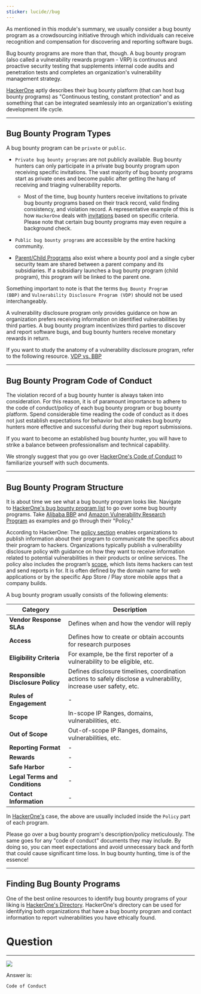 ```yaml
---
sticker: lucide//bug
---
```

As mentioned in this module's summary, we usually consider a bug bounty program as a crowdsourcing initiative through which individuals can receive recognition and compensation for discovering and reporting software bugs.

Bug bounty programs are more than that, though. A bug bounty program (also called a vulnerability rewards program - VRP) is continuous and proactive security testing that supplements internal code audits and penetration tests and completes an organization's vulnerability management strategy.

[HackerOne](https://www.hackerone.com/) aptly describes their bug bounty platform (that can host bug bounty programs) as "Continuous testing, constant protection" and as something that can be integrated seamlessly into an organization's existing development life cycle.

---

## Bug Bounty Program Types

A bug bounty program can be `private` or `public`.

- `Private bug bounty programs` are not publicly available. Bug bounty hunters can only participate in a private bug bounty program upon receiving specific invitations. The vast majority of bug bounty programs start as private ones and become public after getting the hang of receiving and triaging vulnerability reports.
    
    - Most of the time, bug bounty hunters receive invitations to private bug bounty programs based on their track record, valid finding consistency, and violation record. A representative example of this is how `HackerOne` deals with [invitations](https://docs.hackerone.com/hackers/invitations.html) based on specific criteria. Please note that certain bug bounty programs may even require a background check.
- `Public bug bounty programs` are accessible by the entire hacking community.
    
- [Parent/Child Programs](https://docs.hackerone.com/en/articles/8368957-parent-child-programs) also exist where a bounty pool and a single cyber security team are shared between a parent company and its subsidiaries. If a subsidiary launches a bug bounty program (child program), this program will be linked to the parent one.
    

Something important to note is that the terms `Bug Bounty Program (BBP)` and `Vulnerability Disclosure Program (VDP)` should not be used interchangeably.

A vulnerability disclosure program only provides guidance on how an organization prefers receiving information on identified vulnerabilities by third parties. A bug bounty program incentivizes third parties to discover and report software bugs, and bug bounty hunters receive monetary rewards in return.

If you want to study the anatomy of a vulnerability disclosure program, refer to the following resource. [VDP vs. BBP](https://docs.hackerone.com/organizations/vdp-vs-bbp.html#gatsby-focus-wrapper)

---

## Bug Bounty Program Code of Conduct

The violation record of a bug bounty hunter is always taken into consideration. For this reason, it is of paramount importance to adhere to the code of conduct/policy of each bug bounty program or bug bounty platform. Spend considerable time reading the code of conduct as it does not just establish expectations for behavior but also makes bug bounty hunters more effective and successful during their bug report submissions.

If you want to become an established bug bounty hunter, you will have to strike a balance between professionalism and technical capability.

We strongly suggest that you go over [HackerOne's Code of Conduct](https://www.hacker101.com/resources/articles/code_of_conduct) to familiarize yourself with such documents.

---

## Bug Bounty Program Structure

It is about time we see what a bug bounty program looks like. Navigate to [HackerOne's bug bounty program list](https://hackerone.com/bug-bounty-programs) to go over some bug bounty programs. Take [Alibaba BBP](https://hackerone.com/alibaba?type=team) and [Amazon Vulnerability Research Program](https://hackerone.com/amazonvrp?type=team) as examples and go through their "Policy."

According to HackerOne: The [policy section](https://docs.hackerone.com/programs/policy-and-scope.html) enables organizations to publish information about their program to communicate the specifics about their program to hackers. Organizations typically publish a vulnerability disclosure policy with guidance on how they want to receive information related to potential vulnerabilities in their products or online services. The policy also includes the program’s [scope](https://docs.hackerone.com/programs/defining-scope.html), which lists items hackers can test and send reports in for. It is often defined by the domain name for web applications or by the specific App Store / Play store mobile apps that a company builds.

A bug bounty program usually consists of the following elements:

| Category                          | Description                                                                                                       |
| --------------------------------- | ----------------------------------------------------------------------------------------------------------------- |
| **Vendor Response SLAs**          | Defines when and how the vendor will reply                                                                        |
| **Access**                        | Defines how to create or obtain accounts for research purposes                                                    |
| **Eligibility Criteria**          | For example, be the first reporter of a vulnerability to be eligible, etc.                                        |
| **Responsible Disclosure Policy** | Defines disclosure timelines, coordination actions to safely disclose a vulnerability, increase user safety, etc. |
| **Rules of Engagement**           | -                                                                                                                 |
| **Scope**                         | In-scope IP Ranges, domains, vulnerabilities, etc.                                                                |
| **Out of Scope**                  | Out-of-scope IP Ranges, domains, vulnerabilities, etc.                                                            |
| **Reporting Format**              | -                                                                                                                 |
| **Rewards**                       | -                                                                                                                 |
| **Safe Harbor**                   | -                                                                                                                 |
| **Legal Terms and Conditions**    | -                                                                                                                 |
| **Contact Information**           | -                                                                                                                 |


In [HackerOne's](https://www.hackerone.com/) case, the above are usually included inside the `Policy` part of each program.

Please go over a bug bounty program's description/policy meticulously. The same goes for any "code of conduct" documents they may include. By doing so, you can meet expectations and avoid unnecessary back and forth that could cause significant time loss. In bug bounty hunting, time is of the essence!

---

## Finding Bug Bounty Programs

One of the best online resources to identify bug bounty programs of your liking is [HackerOne's Directory](https://hackerone.com/directory/programs). HackerOne's directory can be used for identifying both organizations that have a bug bounty program and contact information to report vulnerabilities you have ethically found.

# Question
---
![](images/Pasted%20image%2020250218225914.png)

Answer is:

```
Code of Conduct
```

